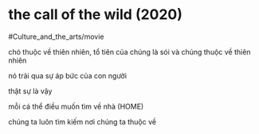 # the call of the wild (2020)

#Culture_and_the_arts/movie

chó thuộc về thiên nhiên, tổ tiên của chúng là sói và chúng thuộc về thiên nhiên

nó trải qua sự áp bức của con người

thật sự là vậy

mỗi cá thể điều muốn tìm về nhà (HOME)

chúng ta luôn tìm kiếm nơi chúng ta thuộc về
